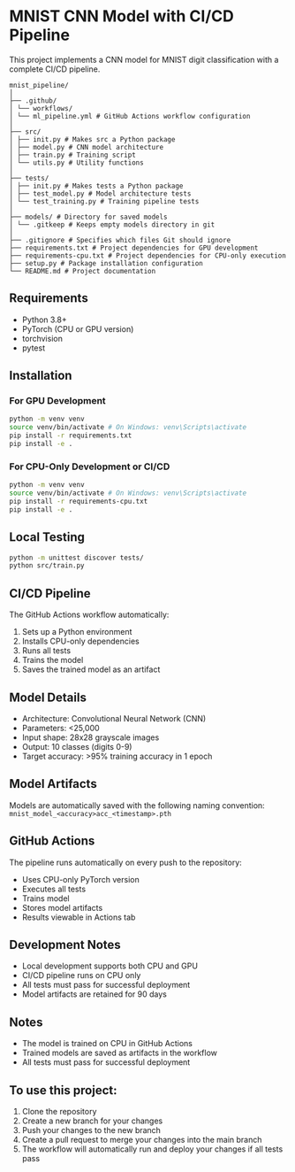     
# MNIST CNN Model with CI/CD Pipeline

This project implements a CNN model for MNIST digit classification with a complete CI/CD pipeline.

    mnist_pipeline/
    │
    ├── .github/
    │ └── workflows/
    │ └── ml_pipeline.yml # GitHub Actions workflow configuration
    │
    ├── src/
    │ ├── init.py # Makes src a Python package
    │ ├── model.py # CNN model architecture
    │ ├── train.py # Training script
    │ └── utils.py # Utility functions
    │
    ├── tests/
    │ ├── init.py # Makes tests a Python package
    │ ├── test_model.py # Model architecture tests
    │ └── test_training.py # Training pipeline tests
    │
    ├── models/ # Directory for saved models
    │ └── .gitkeep # Keeps empty models directory in git
    │
    ├── .gitignore # Specifies which files Git should ignore
    ├── requirements.txt # Project dependencies for GPU development
    ├── requirements-cpu.txt # Project dependencies for CPU-only execution
    ├── setup.py # Package installation configuration
    └── README.md # Project documentation

## Requirements
- Python 3.8+
- PyTorch (CPU or GPU version)
- torchvision
- pytest

## Installation

### For GPU Development
```bash
python -m venv venv
source venv/bin/activate # On Windows: venv\Scripts\activate
pip install -r requirements.txt
pip install -e .
```
### For CPU-Only Development or CI/CD
```bash
python -m venv venv
source venv/bin/activate # On Windows: venv\Scripts\activate
pip install -r requirements-cpu.txt
pip install -e .
```
## Local Testing
```bash
python -m unittest discover tests/
python src/train.py
```

## CI/CD Pipeline

The GitHub Actions workflow automatically:
1. Sets up a Python environment
2. Installs CPU-only dependencies
3. Runs all tests
4. Trains the model
5. Saves the trained model as an artifact

## Model Details
- Architecture: Convolutional Neural Network (CNN)
- Parameters: <25,000
- Input shape: 28x28 grayscale images
- Output: 10 classes (digits 0-9)
- Target accuracy: >95% training accuracy in 1 epoch

## Model Artifacts
Models are automatically saved with the following naming convention:
`mnist_model_<accuracy>acc_<timestamp>.pth`


## GitHub Actions
The pipeline runs automatically on every push to the repository:
- Uses CPU-only PyTorch version
- Executes all tests
- Trains model
- Stores model artifacts
- Results viewable in Actions tab

## Development Notes
- Local development supports both CPU and GPU
- CI/CD pipeline runs on CPU only
- All tests must pass for successful deployment
- Model artifacts are retained for 90 days


## Notes
- The model is trained on CPU in GitHub Actions
- Trained models are saved as artifacts in the workflow
- All tests must pass for successful deployment


## To use this project:
1. Clone the repository
2. Create a new branch for your changes
3. Push your changes to the new branch
4. Create a pull request to merge your changes into the main branch
5. The workflow will automatically run and deploy your changes if all tests pass
